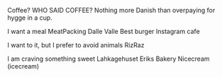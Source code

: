 
Coffee? WHO SAID COFFEE?
Nothing more Danish than overpaying for hygge in a cup. 

I want a meal
MeatPacking
Dalle Valle
Best burger
Instagram cafe

I want to it, but I prefer to avoid animals
RizRaz

I am craving something sweet
Lahkagehuset
Eriks Bakery
Nicecream (icecream)